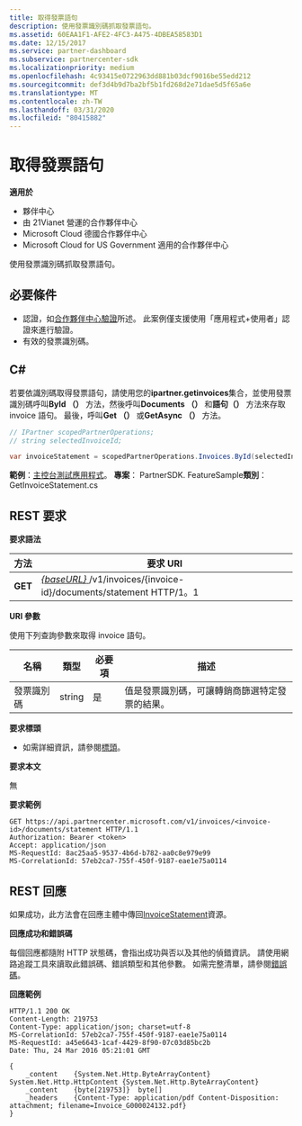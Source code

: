 ```yaml
---
title: 取得發票語句
description: 使用發票識別碼抓取發票語句。
ms.assetid: 60EAA1F1-AFE2-4FC3-A475-4DBEA58583D1
ms.date: 12/15/2017
ms.service: partner-dashboard
ms.subservice: partnercenter-sdk
ms.localizationpriority: medium
ms.openlocfilehash: 4c93415e0722963dd881b03dcf9016be55edd212
ms.sourcegitcommit: def3d4b9d7ba2bf5b1fd268d2e71dae5d5f65a6e
ms.translationtype: MT
ms.contentlocale: zh-TW
ms.lasthandoff: 03/31/2020
ms.locfileid: "80415882"
---
```

# <a name="get-invoice-statement"></a>取得發票語句

**適用於**

- 夥伴中心
- 由 21Vianet 營運的合作夥伴中心
- Microsoft Cloud 德國合作夥伴中心
- Microsoft Cloud for US Government 適用的合作夥伴中心

使用發票識別碼抓取發票語句。

## <a name="span-idprerequisitesspan-idprerequisitesspan-idprerequisitesprerequisites"></a><span id="Prerequisites"/><span id="prerequisites"/><span id="PREREQUISITES"/>必要條件


- 認證，如[合作夥伴中心驗證](partner-center-authentication.md)所述。 此案例僅支援使用「應用程式+使用者」認證來進行驗證。
- 有效的發票識別碼。

## <a name="span-idc_span-idc_c"></a><span id="C_"/><span id="c_"/>C#


若要依識別碼取得發票語句，請使用您的**ipartner.getinvoices**集合，並使用發票識別碼呼叫**ById （）** 方法，然後呼叫**Documents （）** 和**語句（）** 方法來存取 invoice 語句。 最後，呼叫**Get （）** 或**GetAsync （）** 方法。

``` csharp
// IPartner scopedPartnerOperations;
// string selectedInvoiceId;

var invoiceStatement = scopedPartnerOperations.Invoices.ById(selectedInvoiceId).Documents.Statement.Get();
```

**範例**：[主控台測試應用程式](console-test-app.md)。 **專案**： PartnerSDK. FeatureSample**類別**： GetInvoiceStatement.cs 

## <a name="span-idrequestspan-idrequestspan-idrequestrest-request"></a><span id="Request"/><span id="request"/><span id="REQUEST"/>REST 要求


**要求語法**

| 方法  | 要求 URI                                                                                       |
|---------|---------------------------------------------------------------------------------------------------|
| **GET** | [ *{baseURL}* ](partner-center-rest-urls.md)/v1/invoices/{invoice-id}/documents/statement HTTP/1。1  |


**URI 參數**

使用下列查詢參數來取得 invoice 語句。

| 名稱       | 類型       | 必要項 | 描述                                                                                        |
|------------|------------|----------|----------------------------------------------------------------------------------------------------|
| 發票識別碼 | string     | 是      | 值是發票識別碼，可讓轉銷商篩選特定發票的結果。 |

 

**要求標頭**

- 如需詳細資訊，請參閱[標頭](headers.md)。

**要求本文**

無

**要求範例**

```http
GET https://api.partnercenter.microsoft.com/v1/invoices/<invoice-id>/documents/statement HTTP/1.1
Authorization: Bearer <token>
Accept: application/json
MS-RequestId: 8ac25aa5-9537-4b6d-b782-aa0c8e979e99
MS-CorrelationId: 57eb2ca7-755f-450f-9187-eae1e75a0114
```

## <a name="span-idresponsespan-idresponsespan-idresponserest-response"></a><span id="Response"/><span id="response"/><span id="RESPONSE"/>REST 回應


如果成功，此方法會在回應主體中傳回[InvoiceStatement](invoice-resources.md#invoicestatement)資源。

**回應成功和錯誤碼**

每個回應都隨附 HTTP 狀態碼，會指出成功與否以及其他的偵錯資訊。 請使用網路追蹤工具來讀取此錯誤碼、錯誤類型和其他參數。 如需完整清單，請參閱[錯誤碼](error-codes.md)。

**回應範例**

```http
HTTP/1.1 200 OK
Content-Length: 219753
Content-Type: application/json; charset=utf-8
MS-CorrelationId: 57eb2ca7-755f-450f-9187-eae1e75a0114
MS-RequestId: a45e6643-1caf-4429-8f90-07c03d85bc2b
Date: Thu, 24 Mar 2016 05:21:01 GMT

{
    _content    {System.Net.Http.ByteArrayContent}  System.Net.Http.HttpContent {System.Net.Http.ByteArrayContent}
    _content    {byte[219753]}  byte[]
    _headers    {Content-Type: application/pdf Content-Disposition: attachment; filename=Invoice_G000024132.pdf}
}
```